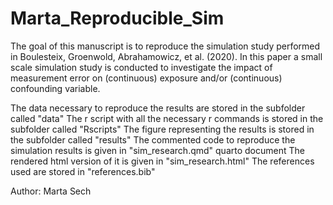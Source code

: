 
# Marta_Reproducible_Sim

<!-- badges: start -->
<!-- badges: end -->

The goal of this manuscript is to reproduce the simulation study performed in Boulesteix, Groenwold, Abrahamowicz, et al. (2020). In this paper a small scale simulation study is conducted to investigate  the impact of measurement error on (continuous) exposure and/or (continuous) confounding variable.

The data necessary to reproduce the results are stored in the subfolder called "data"
The r script with all the necessary r commands is stored in the subfolder called "Rscripts"
The figure representing the results is stored in the subfolder called "results"
The commented code to reproduce the simulation results is given in "sim_research.qmd" quarto document
The rendered html version of it is given in "sim_research.html"
The references used are stored in "references.bib"


Author: Marta Sech
